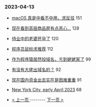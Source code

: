 ### 2023-04-13 
- [macOS 真是中看不中用，求反驳](https://www.v2ex.com/t/932092) 151
- [现在看到高层商品房有点恶心…](https://www.v2ex.com/t/932075) 128
- [待业中的老婆怀孕了](https://www.v2ex.com/t/932114) 120
- [程序员鼠标求推荐](https://www.v2ex.com/t/932112) 112
- [作为程序猿居然投域名，亏到姥姥家了](https://www.v2ex.com/t/932122) 99
- [有没有大佬出域名的？](https://www.v2ex.com/t/932165) 92
- [现在国内资金出去实在是困难重重](https://www.v2ex.com/t/932155) 91
- [New York City, early April 2023](https://www.v2ex.com/t/932113) 68 

- [ < 上一页 ](https://github.com/able8/v2ex-hot-record/blob/master/2023-04-12.md) -------- [ 下一页 > ](https://github.com/able8/v2ex-hot-record/blob/master/2023-04-14.md)